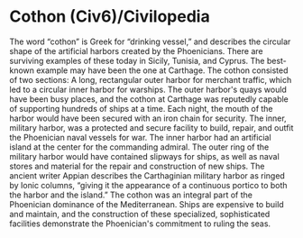 # Cothon (Civ6)/Civilopedia

The word “cothon” is Greek for “drinking vessel,” and describes the circular shape of the artificial harbors created by the Phoenicians. There are surviving examples of these today in Sicily, Tunisia, and Cyprus. The best-known example may have been the one at Carthage.
The cothon consisted of two sections: A long, rectangular outer harbor for merchant traffic, which led to a circular inner harbor for warships. The outer harbor's quays would have been busy places, and the cothon at Carthage was reputedly capable of supporting hundreds of ships at a time. Each night, the mouth of the harbor would have been secured with an iron chain for security.
The inner, military harbor, was a protected and secure facility to build, repair, and outfit the Phoenician naval vessels for war. The inner harbor had an artificial island at the center for the commanding admiral. The outer ring of the military harbor would have contained slipways for ships, as well as naval stores and material for the repair and construction of new ships. The ancient writer Appian describes the Carthaginian military harbor as ringed by Ionic columns, “giving it the appearance of a continuous portico to both the harbor and the island.”
The cothon was an integral part of the Phoenician dominance of the Mediterranean. Ships are expensive to build and maintain, and the construction of these specialized, sophisticated facilities demonstrate the Phoenician's commitment to ruling the seas.